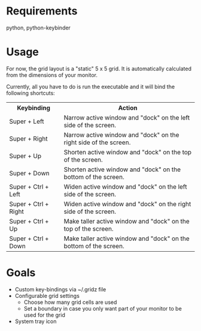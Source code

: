 Requirements
============
python, python-keybinder

Usage
=====
For now, the grid layout is a "static" 5 x 5 grid. It is automatically calculated from the dimensions of your monitor.

Currently, all you have to do is run the executable and it will bind the following shortcuts:

<table>
  <tr>
    <th>Keybinding</th><th>Action</th>
  </tr>
  <tr>
    <td>Super + Left</td><td>Narrow active window and "dock" on the left side of the screen.</td>
  </tr>
  <tr>
    <td>Super + Right</td><td>Narrow active window and "dock" on the right side of the screen.</td>
  </tr>
  <tr>
    <td>Super + Up</td><td>Shorten active window and "dock" on the top of the screen.</td>
  </tr>
  <tr>
    <td>Super + Down</td><td>Shorten active window and "dock" on the bottom of the screen.</td>
  </tr>
  <tr>
    <td>Super + Ctrl + Left</td><td>Widen active window and "dock" on the left side of the screen.</td>
  </tr>
  <tr>
    <td>Super + Ctrl + Right</td><td>Widen active window and "dock" on the right side of the screen.</td>
  </tr>
  <tr>
    <td>Super + Ctrl + Up</td><td>Make taller active window and "dock" on the top of the screen.</td>
  </tr>
  <tr>
    <td>Super + Ctrl + Down</td><td>Make taller active window and "dock" on the bottom of the screen.</td>
  </tr>
</table>

Goals
=====
* Custom key-bindings via ~/.gridz file
* Configurable grid settings
  * Choose how many grid cells are used
  * Set a boundary in case you only want part of your monitor to be used for the grid
* System tray icon